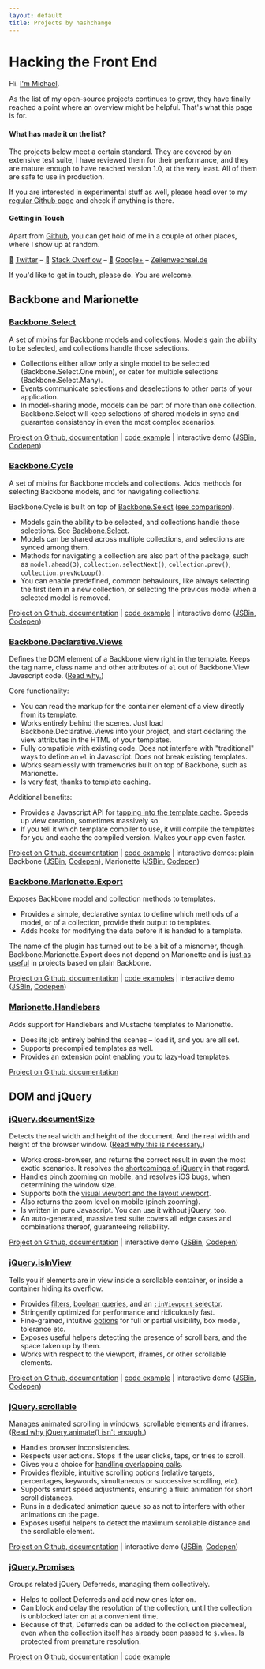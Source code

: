 ```yaml
---
layout: default
title: Projects by hashchange
---
```


# Hacking the Front End

Hi. [I'm Michael][zw].

As the list of my open-source projects continues to grow, they have finally reached a point where an overview might be helpful. That's what this page is for.

#### What has made it on the list?

The projects below meet a certain standard. They are covered by an extensive test suite, I have reviewed them for their performance, and they are mature enough to have reached version 1.0, at the very least. All of them are safe to use in production.

If you are interested in experimental stuff as well, please head over to my [regular Github page][github] and check if anything is there.

#### Getting in Touch

Apart from [Github][github], you can get hold of me in a couple of other places, where I show up at random.

[<span class="fa-icon fa-font leading"></span>][twitter] [Twitter][twitter] – [<span class="fa-icon fa-font"></span>][so] [Stack Overflow][so] – [<span class="fa-icon closer fa-font"></span>][google] [Google+][google] – [Zeilenwechsel.de][zw-contact]

If you'd like to get in touch, please do. You are welcome.

## Backbone and Marionette

### [Backbone.Select][bbsel]

A set of mixins for Backbone models and collections. Models gain the ability to be selected, and collections handle those selections.

- Collections either allow only a single model to be selected (Backbone.Select.One mixin), or cater for multiple selections (Backbone.Select.Many). 
- Events communicate selections and deselections to other parts of your application. 
- In model-sharing mode, models can be part of more than one collection. Backbone.Select will keep selections of shared models in sync and guarantee consistency in even the most complex scenarios.

[Project on Github, documentation][bbsel] \| [code example][bbsel-example] \| interactive demo ([JSBin][bbsel-jsbin], [Codepen][bbsel-codepen])

### [Backbone.Cycle][bbcy]

A set of mixins for Backbone models and collections. Adds methods for selecting Backbone models, and for navigating collections. 

Backbone.Cycle is built on top of [Backbone.Select][local-bbsel] ([see comparison](https://github.com/hashchange/backbone.cycle#backbonecycle-vs-backboneselect)). 

- Models gain the ability to be selected, and collections handle those selections. See [Backbone.Select][local-bbsel].
- Models can be shared across multiple collections, and selections are synced among them.
- Methods for navigating a collection are also part of the package, such as `model.ahead(3)`, `collection.selectNext()`, `collection.prev()`, `collection.prevNoLoop()`.
- You can enable predefined, common behaviours, like always selecting the first item in a new collection, or selecting the previous model when a selected model is removed. 

[Project on Github, documentation][bbcy] \| [code example][bbcy-example] \| interactive demo ([JSBin][bbcy-jsbin], [Codepen][bbcy-codepen])

### [Backbone.Declarative.Views][bbdv]

Defines the DOM element of a Backbone view right in the template. Keeps the tag name, class name and other attributes of `el` out of Backbone.View Javascript code. ([Read why.][bbdv-1])

Core functionality:

- You can read the markup for the container element of a view directly [from its template][bbdv-2]. 
- Works entirely behind the scenes. Just load Backbone.Declarative.Views into your project, and start declaring the view attributes in the HTML of your templates.
- Fully compatible with existing code. Does not interfere with "traditional" ways to define an `el` in Javascript. Does not break existing templates.
- Works seamlessly with frameworks built on top of Backbone, such as Marionette.
- Is very fast, thanks to template caching.

Additional benefits:

- Provides a Javascript API for [tapping into the template cache][bbdv-3]. Speeds up view creation, sometimes massively so. 
- If you tell it which template compiler to use, it will compile the templates for you and cache the compiled version. Makes your app even faster.

[Project on Github, documentation][bbdv] \| [code example][bbdv-example] \| interactive demos: plain Backbone ([JSBin][bbdv-jsbin-plain], [Codepen][bbdv-codepen-plain]), Marionette ([JSBin][bbdv-jsbin-marionette], [Codepen][bbdv-codepen-marionette])

### [Backbone.Marionette.Export][bbme]

Exposes Backbone model and collection methods to templates.

- Provides a simple, declarative syntax to define which methods of a model, or of a collection, provide their output to templates.
- Adds hooks for modifying the data before it is handed to a template.

The name of the plugin has turned out to be a bit of a misnomer, though. Backbone.Marionette.Export does not depend on Marionette and is [just as useful](https://github.com/hashchange/backbone.marionette.export#but-i-dont-use-marionette) in projects based on plain Backbone.

[Project on Github, documentation][bbme] \| [code examples][bbme-example] \| interactive demo ([JSBin][bbme-jsbin], [Codepen][bbme-codepen])

### [Marionette.Handlebars][mhlb]

Adds support for Handlebars and Mustache templates to Marionette.

- Does its job entirely behind the scenes – load it, and you are all set.
- Supports precompiled templates as well.
- Provides an extension point enabling you to lazy-load templates.

[Project on Github, documentation][mhlb]

## DOM and jQuery

### [jQuery.documentSize][jqds]

Detects the real width and height of the document. And the real width and height of the browser window. ([Read why this is necessary.][jqds-why])

- Works cross-browser, and returns the correct result in even the most exotic scenarios. It resolves the [shortcomings of jQuery][jqds-why] in that regard.
- Handles pinch zooming on mobile, and resolves iOS bugs, when determining the window size. 
- Supports both the [visual viewport and the layout viewport][jqds-viewports].
- Also returns the zoom level on mobile (pinch zooming).
- Is written in pure Javascript. You can use it without jQuery, too.
- An auto-generated, massive test suite covers all edge cases and combinations thereof, guaranteeing reliability.

[Project on Github, documentation][jqds] \| interactive demo ([JSBin][jqds-jsbin], [Codepen][jqds-codepen])

### [jQuery.isInView][jqiv]

Tells you if elements are in view inside a scrollable container, or inside a container hiding its overflow. 

- Provides [filters][jqiv-filters], [boolean queries][jqiv-bool], and an [`:inViewport` selector][jqiv-selector].
- Stringently optimized for performance and ridiculously fast.
- Fine-grained, intuitive [options][jqiv-opts] for full or partial visibility, box model, tolerance etc.
- Exposes useful helpers detecting the presence of scroll bars, and the space taken up by them.
- Works with respect to the viewport, iframes, or other scrollable elements.

[Project on Github, documentation][jqiv] \| [code example][jqiv-example] \| interactive demo ([JSBin][jqiv-jsbin], [Codepen][jqiv-codepen])

### [jQuery.scrollable][jqscroll]

Manages animated scrolling in windows, scrollable elements and iframes. ([Read why jQuery.animate() isn't enough.][jqscroll-why])

- Handles browser inconsistencies.
- Respects user actions. Stops if the user clicks, taps, or tries to scroll.
- Gives you a choice for [handling overlapping calls][jqscroll-overlap].
- Provides flexible, intuitive scrolling options (relative targets, percentages, keywords, simultaneous or successive scrolling, etc).
- Supports smart speed adjustments, ensuring a fluid animation for short scroll distances.
- Runs in a dedicated animation queue so as not to interfere with other animations on the page.
- Exposes useful helpers to detect the maximum scrollable distance and the scrollable element.

[Project on Github, documentation][jqscroll] \| interactive demo ([JSBin][jqscroll-jsbin], [Codepen][jqscroll-codepen])

### [jQuery.Promises][jqpromises]

Groups related jQuery Deferreds, managing them collectively.

- Helps to collect Deferreds and add new ones later on.
- Can block and delay the resolution of the collection, until the collection is unblocked later on at a convenient time.
- Because of that, Deferreds can be added to the collection piecemeal, even when the collection itself has already been passed to `$.when`. Is protected from premature resolution.

[Project on Github, documentation][jqpromises] \| [code example][jqpromises-example]


[zw]: http://www.zeilenwechsel.de/ "Zeilenwechsel.de"
[zw-contact]: http://www.zeilenwechsel.de/general/contact.php "Zeilenwechsel.de – Contact Me"
[github]: https://github.com/hashchange "hashchange on Github"
[twitter]: https://twitter.com/hashchange "@hashchange on Twitter"
[so]: http://stackoverflow.com/users/508355/hashchange "hashchange on Stack Overflow"
[google]: https://plus.google.com/+MichaelHeim/posts "Michael on Google+"

[bbsel]: https://github.com/hashchange/backbone.select "Backbone.Select – Github"
[bbsel-example]: https://github.com/hashchange/backbone.select#an-introductory-example "Code example – Backbone.Select"
[bbsel-jsbin]: http://jsbin.com/xosepu/1/edit?js,output "Backbone.Select demo (AMD) – JSBin"
[bbsel-codepen]: http://codepen.io/hashchange/pen/yNdbgR "Backbone.Select demo (AMD) – Codepen"

[bbcy]: https://github.com/hashchange/backbone.cycle "Backbone.Cycle – Github"
[bbcy-example]: https://github.com/hashchange/backbone.cycle#the-gist-of-it "Code example – Backbone.Cycle"
[bbcy-jsbin]: http://jsbin.com/johoha/1/edit?js,output "Backbone.Cycle demo (AMD) – JSBin"
[bbcy-codepen]: http://codepen.io/hashchange/pen/OVeovy "Backbone.Cycle demo (AMD) – Codepen"

[bbdv]: https://github.com/hashchange/backbone.declarative.views "Backbone.Declarative.Views – Github"
[bbdv-example]: https://github.com/hashchange/backbone.declarative.views#core-functionality "Core functionality and examples – Backbone.Declarative.Views"
[bbdv-jsbin-plain]: http://jsbin.com/laxequ/2/edit?html,js,output "Backbone.Declarative.Views demo, using plain Backbone (AMD) – JSBin"
[bbdv-codepen-plain]: http://codepen.io/hashchange/pen/gpNdKp "Backbone.Declarative.Views demo, using plain Backbone (AMD) – Codepen"
[bbdv-jsbin-marionette]: http://jsbin.com/sopobo/3/edit?html,js,output "Backbone.Declarative.Views demo, using Marionette (AMD) – JSBin"
[bbdv-codepen-marionette]: http://codepen.io/hashchange/pen/vOqzPY "Backbone.Declarative.Views demo, using Marionette (AMD) – Codepen"

[bbdv-1]: https://github.com/hashchange/backbone.declarative.views#why-use-it "Backbone.Declarative.Views: Why use it?"
[bbdv-2]: https://github.com/hashchange/backbone.declarative.views#define-an-el-with-data-attributes-in-the-html "Define an `el` in the HTML – Backbone.Declarative.Views"
[bbdv-3]: https://github.com/hashchange/backbone.declarative.views#performance-use-the-template-cache "Performance: Use the template cache – Backbone.Declarative.Views"
[bbdv-4]: https://github.com/hashchange/backbone.declarative.views#keeping-compiled-templates-in-the-cache "Keeping compiled templates in the cache"

[bbme]: https://github.com/hashchange/backbone.marionette.export "Backbone.Marionette.Export – Github"
[bbme-example]: https://github.com/hashchange/backbone.marionette.export#usage-and-examples "Code examples – Backbone.Marionette.Export"
[bbme-jsbin]: http://jsbin.com/hoyome/6/edit?js,output "Backbone.Marionette.Export demo (AMD) – JSBin"
[bbme-codepen]: http://codepen.io/hashchange/pen/jPjvoG "Backbone.Marionette.Export demo (AMD) – Codepen"

[mhlb]: https://github.com/hashchange/marionette.handlebars "Marionette.Handlebars – Github"

[jqds]: https://github.com/hashchange/jquery.documentsize "jQuery.documentSize – Github"
[jqds-why]: https://github.com/hashchange/jquery.documentsize#what-does-it-do-that-jquery-doesnt "jQuery.documentSize: What does it do that jQuery doesn't?"
[jqds-viewports]: http://www.quirksmode.org/mobile/viewports2.html "Quirksmode.org: A tale of two viewports"
[jqds-jsbin]: http://jsbin.com/dujuyi/1 "jQuery.documentSize demo, using Zepto (AMD) – JSBin"
[jqds-codepen]: http://codepen.io/hashchange/full/xGomQQ "jQuery.documentSize demo, using Zepto (AMD) – Codepen"

[jqiv]: https://github.com/hashchange/jquery.isinview "jQuery.isInView – Github"
[jqiv-filters]: https://github.com/hashchange/jquery.isinview#filters "Filters – jQuery.isInView"
[jqiv-bool]: https://github.com/hashchange/jquery.isinview#boolean-queries "Boolean queries – jQuery.isInView"
[jqiv-selector]: https://github.com/hashchange/jquery.isinview#inviewport-selector ":inViewport selector – jQuery.isInView"
[jqiv-opts]: https://github.com/hashchange/jquery.isinview#options "Options – jQuery.isInView"
[jqiv-example]: https://github.com/hashchange/jquery.isinview#usage-by-example-lazy-loading "Usage by example: Lazy loading – jQuery.isInView"
[jqiv-jsbin]: http://jsbin.com/legice/4/edit?js,output "jQuery.isInView demo (AMD) – JSBin"
[jqiv-codepen]: http://codepen.io/hashchange/pen/LVKqPK "jQuery.isInView demo (AMD) – Codepen"

[jqscroll]: https://github.com/hashchange/jquery.scrollable "jQuery.scrollable – Github"
[jqscroll-why]: https://github.com/hashchange/jquery.scrollable#why "jQuery.scrollable: Why?"
[jqscroll-overlap]: https://github.com/hashchange/jquery.scrollable#starting-a-scroll-movement-while-another-one-is-still-in-progress "Starting a scroll movement while another one is still in progress – jQuery.scrollable"
[jqscroll-jsbin]: http://jsbin.com/kurevu/1 "jQuery.scrollable demo (AMD) – JSBin"
[jqscroll-codepen]: http://codepen.io/hashchange/full/KpjLMo "jQuery.scrollable demo (AMD) – Codepen"

[jqpromises]: https://github.com/hashchange/jquery.promises "jQuery.Promises – Github"
[jqpromises-example]: https://github.com/hashchange/jquery.promises#making-promises-is-easy---postponing-them-too "Making Promises is easy – postponing them, too | jQuery.Promises"

[local-bbsel]: #backboneselectbbsel "Backbone.Select"

